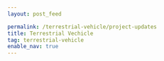 ```yaml
---
layout: post_feed

permalink: /terrestrial-vehicle/project-updates
title: Terrestrial Vechicle
tag: terrestrial-vehicle
enable_nav: true
---
```

